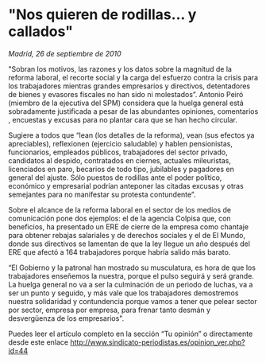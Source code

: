 # "Nos quieren de rodillas... y callados"

*Madrid, 26 de septiembre de 2010*

"Sobran los motivos, las razones y los datos sobre la magnitud de la reforma laboral, el recorte social y la carga del esfuerzo contra la crisis para los trabajadores mientras grandes empresarios y directivos, detentadores de bienes y evasores fiscales no han sido ni molestados”. Antonio Peiró (miembro de la ejecutiva del SPM) considera que la huelga general está sobradamente justificada a pesar de las abundantes opiniones, comentarios , encuestas y excusas para no plantar cara que se han hecho circular.

Sugiere a todos que “lean (los detalles de la reforma), vean (sus efectos ya apreciables), reflexionen (ejercicio saludable) y hablen pensionistas, funcionarios, empleados públicos, trabajadores del sector privado, candidatos al despido, contratados en ciernes, actuales mileuristas, licenciados en paro, becarios de todo tipo, jubilables y pagadores en general del ajuste. Sólo puestos de rodillas ante el poder político, económico y empresarial podrían anteponer las citadas excusas y otras semejantes para no manifestar su protesta contundente”.

Sobre el alcance de la reforma laboral en el sector de los medios de comunicación pone dos ejemplos: el de la agencia Colpisa que, con beneficios, ha presentado un ERE de cierre de la empresa como chantaje para obtener rebajas salariales y de derechos sociales y el de El Mundo, donde sus directivos se lamentan de que la ley llegue un año después del ERE que afectó a 164 trabajadores porque habría salido más barato.

“El Gobierno y la patronal han mostrado su musculatura, es hora de que los trabajadores enseñemos la nuestra, porque el pulso seguirá y será grande. La huelga general no va a ser la culminación de un periodo de luchas, va a ser un punto y seguido, y más vale que los trabajadores demostremos nuestra solidaridad y contundencia porque vamos a tener que pelear sector por sector, empresa por empresa, para frenar tanto desmán y desvergüenza de los empresarios".

Puedes leer el artículo completo en la sección “Tu opinión” o directamente desde este enlace http://www.sindicato-periodistas.es/opinion_ver.php?id=44
